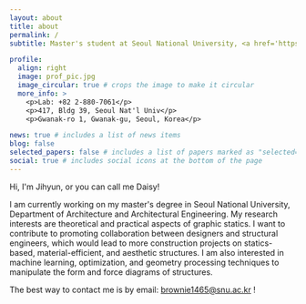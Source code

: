 ```yaml
---
layout: about
title: about
permalink: /
subtitle: Master's student at Seoul National University, <a href='https://architecture.snu.ac.kr/'> Department of Architecture and Architectural Engineering</a>, <a href = "https://www.notion.so/seml/SEML-in-SNU-7f56e7a5182f4c2893b4c574f9516927">SEML</a> (Structural Engineering & Material Lab), under Prof. Sung-gul Hong. 

profile:
  align: right
  image: prof_pic.jpg
  image_circular: true # crops the image to make it circular
  more_info: >
    <p>Lab: +82 2-880-7061</p>
    <p>417, Bldg 39, Seoul Nat'l Univ</p>
    <p>Gwanak-ro 1, Gwanak-gu, Seoul, Korea</p>

news: true # includes a list of news items
blog: false
selected_papers: false # includes a list of papers marked as "selected={true}"
social: true # includes social icons at the bottom of the page
---
```


Hi, I'm Jihyun, or you can call me Daisy!

I am currently working on my master's degree in Seoul National University, Department of Architecture and Architectural Engineering. My research interests are theoretical and practical aspects of graphic statics. I want to contribute to promoting collaboration between designers and structural engineers, which would lead to more construction projects on statics-based, material-efficient, and aesthetic structures. 
I am also interested in machine learning, optimization, and geometry processing techniques to manipulate the form and force diagrams of structures. 

The best way to contact me is by email: [brownie1465@snu.ac.kr](mailto:brownie1465@snu.ac.kr) ! 
